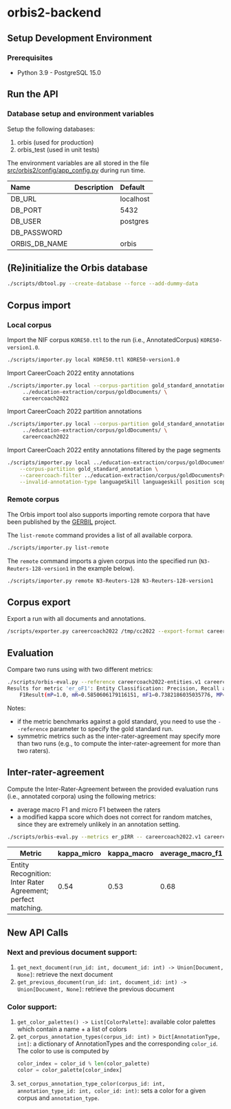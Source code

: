 # orbis2-backend

## Setup Development Environment

### Prerequisites

- Python 3.9 - PostgreSQL 15.0


## Run the API


### Database setup and environment variables

Setup the following databases:

1. orbis (used for production)
2. orbis_test (used in unit tests)

The environment variables are all stored in the file [src/orbis2/config/app_config.py](src/orbis2/config/app_config.py) during run time.

| Name                        | Description           | Default            |
| :----                       |:----------------------|:-------------------|
| DB_URL                      |                       | localhost          |
| DB_PORT                     |                       | 5432               |
| DB_USER                     |                       | postgres           |
| DB_PASSWORD                 |                       |                    |
| ORBIS_DB_NAME               |                       | orbis              |


## (Re)initialize the Orbis database

```bash
./scripts/dbtool.py --create-database --force --add-dummy-data
```

## Corpus import

### Local corpus

Import the NIF corpus `KORE50.ttl` to the run (i.e., AnnotatedCorpus) `KORE50-version1.0`.
```bash
./scripts/importer.py local KORE50.ttl KORE50-version1.0
```

Import CareerCoach 2022 entity annotations
```bash
./scripts/importer.py local --corpus-partition gold_standard_annotation \
     ../education-extraction/corpus/goldDocuments/ \
     careercoach2022  
```

Import CareerCoach 2022 partition annotations
```bash
./scripts/importer.py local --corpus-partition gold_standard_annotation_segmentation \
     ../education-extraction/corpus/goldDocuments/ \
     careercoach2022
```

Import CareerCoach 2022 entity annotations filtered by the page segments
```bash
./scripts/importer.py local ../education-extraction/corpus/goldDocuments/ careercoach2022 \
    --corpus-partition gold_standard_annotation \
    --careercoach-filter ../education-extraction/corpus/goldDocumentsPre/ \
    --invalid-annotation-type languageSkill languageskill position scope school softskill industry sco
```

### Remote corpus

The Orbis import tool also supports importing remote corpora that have been published by the 
[GERBIL](https://github.com/dice-group/gerbil) project.

The `list-remote` command provides a list of all available corpora.
```bash
./scripts/importer.py list-remote
```

The `remote` command imports a given corpus into the specified run (`N3-Reuters-128-version1` in the example below).
```bash
./scripts/importer.py remote N3-Reuters-128 N3-Reuters-128-version1
```

## Corpus export

Export a run with all documents and annotations.
```bash
/scripts/exporter.py careercoach2022 /tmp/cc2022 --export-format careercoach2022
```

## Evaluation

Compare two runs using with two different metrics:

```bash
./scripts/orbis-eval.py --reference careercoach2022-entities.v1 careercoach2022-entities.v0 --metrics el_oF1
Results for metric 'er_oF1': Entity Classification: Precision, Recall and F1; overlapping matching.
    F1Result(mP=1.0, mR=0.5850606179116151, mF1=0.7382186035035776, MP=0.9636363636363636, MR=0.566183898888596, MF1=0.6802433858599718)
```

Notes:
- if the metric benchmarks against a gold standard, you need to use the `--reference` parameter to specify the gold standard run.
- symmetric metrics such as the inter-rater-agreement may specify more than two runs (e.g., to compute the inter-rater-agreement for more than two raters).


## Inter-rater-agreement

Compute the Inter-Rater-Agreement between the provided evaluation runs (i.e., annotated corpora) using the following metrics:
- average macro F1 and micro F1 between the raters 
- a modified kappa score which does not correct for random matches, since they are extremely unlikely in an annotation setting. 


```bash
./scripts/orbis-eval.py --metrics er_pIRR -- careercoach2022.v1 careercoach2022.v2
```

| Metric | kappa_micro | kappa_macro | average_macro_f1 | average_micro_f1 |
|-----|-----|-----|-----|-----|
| Entity Recognition: Inter Rater Agreement; perfect matching.|0.54 | 0.53 | 0.68 | 0.65|



## New API Calls


### Next and previous document support:

1. `get_next_document(run_id: int, document_id: int) -> Union[Document, None]`: retrieve the next document
2. `get_previous_document(run_id: int, document_id: int) -> Union[Document, None]`: retrieve the previous document


### Color support:

1. `get_color_palettes() -> List[ColorPalette]`: available color palettes which contain a name + a list of colors
2. `get_corpus_annotation_types(corpus_id: int) > Dict[AnnotationType, int]`: a dictionary of AnnotationTypes and the corresponding `color_id`. The color to use is computed by 
     ```python
     color_index = color_id % len(color_palette)
     color = color_palette[color_index]
     ```
3. `set_corpus_annotation_type_color(corpus_id: int, annotation_type_id: int, color_id: int)`: sets a color for a given corpus and `annotation_type`.
